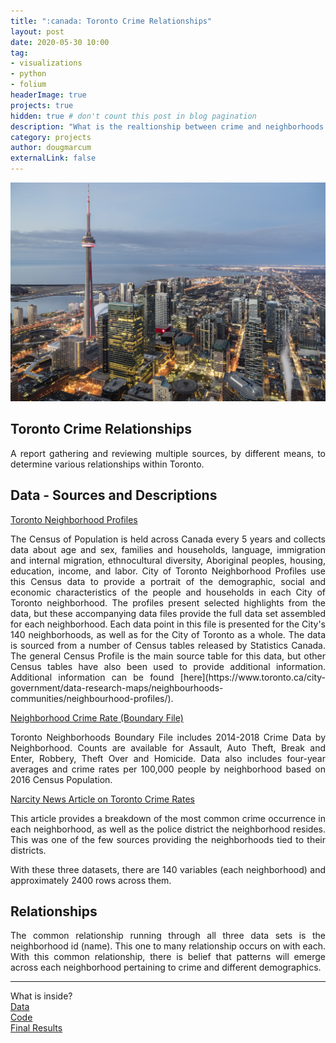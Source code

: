 ```yaml
---
title: ":canada: Toronto Crime Relationships"
layout: post
date: 2020-05-30 10:00
tag: 
- visualizations
- python
- folium
headerImage: true
projects: true
hidden: true # don't count this post in blog pagination
description: "What is the realtionship between crime and neighborhoods in Toronto"
category: projects
author: dougmarcum
externalLink: false
---
```


![Screenshot](/assets/images/toronto.jpg)

## Toronto Crime Relationships   

<p align="justify">A report gathering and reviewing multiple sources, by different means, to determine various relationships within Toronto.</p>  

## Data - Sources and Descriptions  

[Toronto Neighborhood Profiles](https://open.toronto.ca/dataset/neighbourhood-profiles/)  

<p align="justify">The Census of Population is held across Canada every 5 years and collects data about age and sex, families and households, language, immigration and internal migration, ethnocultural diversity, Aboriginal peoples, housing, education, income, and labor. City of Toronto Neighborhood Profiles use this Census data to provide a portrait of the demographic, social and economic characteristics of the people and households in each City of Toronto neighborhood. The profiles present selected highlights from the data, but these accompanying data files provide the full data set assembled for each neighborhood. Each data point in this file is presented for the City's 140 neighborhoods, as well as for the City of Toronto as a whole. The data is sourced from a number of Census tables released by Statistics Canada. The general Census Profile is the main source table for this data, but other Census tables have also been used to provide additional information. Additional information can be found [here](https://www.toronto.ca/city-government/data-research-maps/neighbourhoods-communities/neighbourhood-profiles/).</p>  

[Neighborhood Crime Rate (Boundary File)](https://data.torontopolice.on.ca/datasets/af500b5abb7240399853b35a2362d0c0_0?geometry=-80.685%2C43.542%2C-78.072%2C43.890)  

<p align="justify">Toronto Neighborhoods Boundary File includes 2014-2018 Crime Data by Neighborhood. Counts are available for Assault, Auto Theft, Break and Enter, Robbery, Theft Over and Homicide. Data also includes four-year averages and crime rates per 100,000 people by neighborhood based on 2016 Census Population.</p>  

[Narcity News Article on Toronto Crime Rates](https://www.narcity.com/ca/on/toronto/news/toronto-neighbourhoods-ranked-by-how-dangerous-they-are-right-now-based-on-2018-crime-rates)  
<p align="justify">This article provides a breakdown of the most common crime occurrence in each neighborhood, as well as the police district the neighborhood resides. This was one of the few sources providing the neighborhoods tied to their districts.</p>  

<p align="justify">With these three datasets, there are 140 variables (each neighborhood) and approximately 2400 rows across them.</p>  

## Relationships

<p align="justify">The common relationship running through all three data sets is the neighborhood id (name). This one to many relationship occurs on with each. With this common relationship, there is belief that patterns will emerge across each neighborhood pertaining to crime and different demographics.</p>  

---

What is inside?  
[Data](https://github.com/MarcumDoug/Toronto_Crime_Relationships/tree/master/Data)  
[Code](https://github.com/MarcumDoug/Toronto_Crime_Relationships/tree/master/Code)   
[Final Results](https://github.com/MarcumDoug/Toronto_Crime_Relationships/blob/master/Code/Marcum_Doug_Milestone_5.ipynb)
